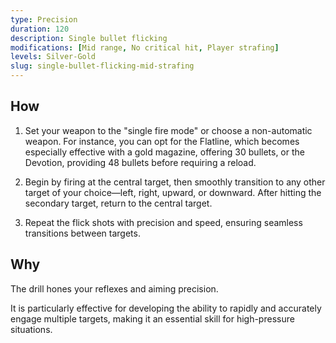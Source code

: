 ```yaml
---
type: Precision
duration: 120
description: Single bullet flicking
modifications: [Mid range, No critical hit, Player strafing]
levels: Silver-Gold
slug: single-bullet-flicking-mid-strafing
---
```


## How

1. Set your weapon to the "single fire mode" or choose a non-automatic weapon. For instance, you can opt for the Flatline, which becomes especially effective with a gold magazine, offering 30 bullets, or the Devotion, providing 48 bullets before requiring a reload.

2. Begin by firing at the central target, then smoothly transition to any other target of your choice—left, right, upward, or downward. After hitting the secondary target, return to the central target.

3. Repeat the flick shots with precision and speed, ensuring seamless transitions between targets.

## Why

The drill hones your reflexes and aiming precision.

It is particularly effective for developing the ability to rapidly and accurately engage multiple targets, making it an essential skill for high-pressure situations.
